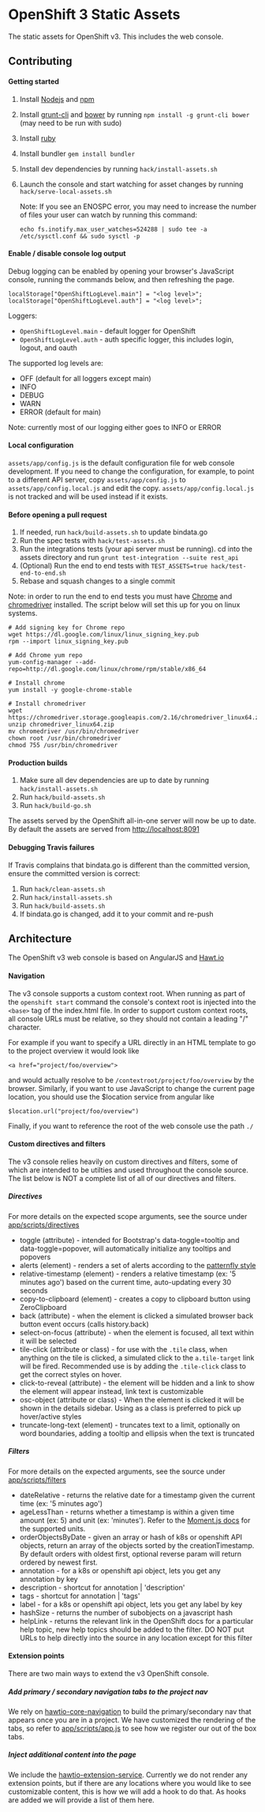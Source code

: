 OpenShift 3 Static Assets
=========================
The static assets for OpenShift v3.  This includes the web console.

Contributing
------------

#### Getting started
1. Install [Nodejs](http://nodejs.org/) and [npm](https://www.npmjs.org/)
2. Install [grunt-cli](http://gruntjs.com/installing-grunt) and [bower](http://bower.io/) by running `npm install -g grunt-cli bower` (may need to be run with sudo)
3. Install [ruby](https://www.ruby-lang.org/en/)
4. Install bundler `gem install bundler`
5. Install dev dependencies by running `hack/install-assets.sh`
6. Launch the console and start watching for asset changes by running `hack/serve-local-assets.sh`

    Note: If you see an ENOSPC error, you may need to increase the number of files your user can watch by running this command:
    
    ```
    echo fs.inotify.max_user_watches=524288 | sudo tee -a /etc/sysctl.conf && sudo sysctl -p
    ```

#### Enable / disable console log output

Debug logging can be enabled by opening your browser's JavaScript console, running the commands below, and then refreshing the page.

```
localStorage["OpenShiftLogLevel.main"] = "<log level>";
localStorage["OpenShiftLogLevel.auth"] = "<log level>";
```

Loggers:
* `OpenShiftLogLevel.main` - default logger for OpenShift
* `OpenShiftLogLevel.auth` - auth specific logger, this includes login, logout, and oauth

The supported log levels are:
* OFF (default for all loggers except main)
* INFO
* DEBUG
* WARN
* ERROR (default for main)

Note: currently most of our logging either goes to INFO or ERROR

#### Local configuration

`assets/app/config.js` is the default configuration file for web console
development. If you need to change the configuration, for example, to point to
a different API server, copy `assets/app/config.js` to
`assets/app/config.local.js` and edit the copy. `assets/app/config.local.js` is
not tracked and will be used instead if it exists.

#### Before opening a pull request
1. If needed, run `hack/build-assets.sh` to update bindata.go
2. Run the spec tests with `hack/test-assets.sh`
3. Run the integrations tests (your api server must be running).  cd into the assets directory and run `grunt test-integration --suite rest_api`
4. (Optional) Run the end to end tests with `TEST_ASSETS=true hack/test-end-to-end.sh`
5. Rebase and squash changes to a single commit

Note: in order to run the end to end tests you must have [Chrome](http://www.google.com/chrome/) and [chromedriver](https://sites.google.com/a/chromium.org/chromedriver/) installed.  The script below will set this up for you on linux systems.

```
# Add signing key for Chrome repo
wget https://dl.google.com/linux/linux_signing_key.pub
rpm --import linux_signing_key.pub

# Add Chrome yum repo
yum-config-manager --add-repo=http://dl.google.com/linux/chrome/rpm/stable/x86_64

# Install chrome
yum install -y google-chrome-stable 

# Install chromedriver
wget https://chromedriver.storage.googleapis.com/2.16/chromedriver_linux64.zip
unzip chromedriver_linux64.zip
mv chromedriver /usr/bin/chromedriver
chown root /usr/bin/chromedriver
chmod 755 /usr/bin/chromedriver
```

#### Production builds
1. Make sure all dev dependencies are up to date by running `hack/install-assets.sh`
2. Run `hack/build-assets.sh`
3. Run `hack/build-go.sh`

The assets served by the OpenShift all-in-one server will now be up to date. By default the assets are served from [http://localhost:8091](http://localhost:8091)

#### Debugging Travis failures
If Travis complains that bindata.go is different than the committed version, ensure the committed version is correct:

1. Run `hack/clean-assets.sh`
2. Run `hack/install-assets.sh`
3. Run `hack/build-assets.sh`
4. If bindata.go is changed, add it to your commit and re-push

Architecture
------------

The OpenShift v3 web console is based on AngularJS and [Hawt.io](https://github.com/hawtio/hawtio-core)

#### Navigation

The v3 console supports a custom context root.  When running as part of the `openshift start` command the console's context root is injected into the `<base>` tag of the index.html file.  In order to support custom context roots, all console URLs must be relative, so they should not contain a leading "/" character.

For example if you want to specify a URL directly in an HTML template to go to the project overview it would look like

```
<a href="project/foo/overview">
```

and would actually resolve to be `/contextroot/project/foo/overview` by the browser.  Similarly, if you want to use JavaScript to change the current page location, you should use the $location service from angular like

```
$location.url("project/foo/overview")
```

Finally, if you want to reference the root of the web console use the path `./`

#### Custom directives and filters

The v3 console relies heavily on custom directives and filters, some of which are intended to be utilties and used throughout the console source. The list below is NOT a complete list of all of our directives and filters.

##### Directives

For more details on the expected scope arguments, see the source under [app/scripts/directives](app/scripts/directives)

* toggle (attribute) - intended for Bootstrap's data-toggle=tooltip and data-toggle=popover, will automatically initialize any tooltips and popovers
* alerts (element) - renders a set of alerts according to the [patternfly style](https://www.patternfly.org/widgets/#alerts)
* relative-timestamp (element) - renders a relative timestamp (ex: '5 minutes ago') based on the current time, auto-updating every 30 seconds
* copy-to-clipboard (element) - creates a copy to clipboard button using ZeroClipboard
* back (attribute) - when the element is clicked a simulated browser back button event occurs (calls history.back)
* select-on-focus (attribute) - when the element is focused, all text within it will be selected
* tile-click (attribute or class) - for use with the `.tile` class, when anything on the tile is clicked, a simulated click to the `a.tile-target` link will be fired.  Recommended use is by adding the `.tile-click` class to get the correct styles on hover.
* click-to-reveal (attribute) - the element will be hidden and a link to show the element will appear instead, link text is customizable
* osc-object (attribute or class) - When the element is clicked it will be shown in the details sidebar.  Using as a class is preferred to pick up hover/active styles
* truncate-long-text (element) - truncates text to a limit, optionally on word boundaries, adding a tooltip and ellipsis when the text is truncated

##### Filters

For more details on the expected arguments, see the source under [app/scripts/filters](app/scripts/filters)

* dateRelative - returns the relative date for a timestamp given the current time (ex: '5 minutes ago')
* ageLessThan - returns whether a timestamp is within a given time amount (ex: 5) and unit (ex: 'minutes').  Refer to the [Moment.js docs](http://momentjs.com/docs/#/manipulating/add/) for the supported units.
* orderObjectsByDate - given an array or hash of k8s or openshift API objects, return an array of the objects sorted by the creationTimestamp.  By default orders with oldest first, optional reverse param will return ordered by newest first.
* annotation - for a k8s or openshift api object, lets you get any annotation by key
* description - shortcut for annotation | 'description'
* tags - shortcut for annotation | 'tags'
* label - for a k8s or openshift api object, lets you get any label by key
* hashSize - returns the number of subobjects on a javascript hash
* helpLink - returns the relevant link in the OpenShift docs for a particular help topic, new help topics should be added to the filter.  DO NOT put URLs to help directly into the source in any location except for this filter

#### Extension points

There are two main ways to extend the v3 OpenShift console.

##### Add primary / secondary navigation tabs to the project nav

We rely on [hawtio-core-navigation](https://github.com/hawtio/hawtio-core-navigation) to build the primary/secondary nav that appears once you are in a project.  We have customized the rendering of the tabs, so refer to [app/scripts/app.js](app/scripts/app.js) to see how we register our out of the box tabs.

##### Inject additional content into the page

We include the [hawtio-extension-service](https://github.com/hawtio/hawtio-extension-service).  Currently we do not render any extension points, but if there are any locations where you would like to see customizable content, this is how we will add a hook to do that.  As hooks are added we will provide a list of them here.
